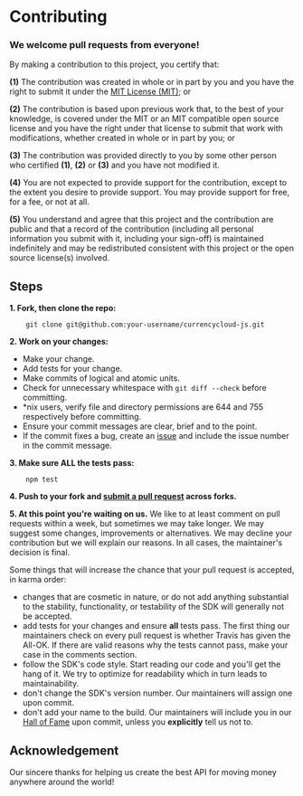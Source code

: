 # Contributing

### **We welcome pull requests from everyone!**

By making a contribution to this project, you certify that:

**(1)** The contribution was created in whole or in part by you and you have the right to submit it under the [MIT License (MIT)][MIT]; or

**(2)** The contribution is based upon previous work that, to the best of your knowledge, is covered under the MIT or an MIT compatible open source license and you have the right under that license to submit that work with modifications, whether created in whole or in part by you; or

**(3)** The contribution was provided directly to you by some other person who certified **(1)**, **(2)** or **(3)** and you have not modified it.

**(4)** You are not expected to provide support for the contribution, except to the extent you desire to provide support. You may provide support for free, for a fee, or not at all.

**(5)** You understand and agree that this project and the contribution are public and that a record of the contribution (including all personal information you submit with it, including your sign-off)
is maintained indefinitely and may be redistributed consistent with this project or the open source license(s) involved.

## Steps
**1. Fork, then clone the repo:**
```Shell
	git clone git@github.com:your-username/currencycloud-js.git
```

**2. Work on your changes:**
- Make your change.
- Add tests for your change.
- Make commits of logical and atomic units.
- Check for unnecessary whitespace with `git diff --check` before committing.
- *nix users, verify file and directory permissions are 644 and 755 respectively before committing.
- Ensure your commit messages are clear, brief and to the point.
- If the commit fixes a bug, create an [issue][iss] and include the issue number in the commit message.

**3. Make sure ALL the tests pass:**
```Shell
	npm test
```

**4. Push to your fork and [submit a pull request][pr] across forks.**

**5. At this point you're waiting on us.** We like to at least comment on pull requests within a week, but sometimes we may take longer. We may suggest some changes, improvements or alternatives. We may decline your contribution but we will explain our reasons. In all cases, the maintainer's decision is final.

Some things that will increase the chance that your pull request is accepted, in karma order:
- changes that are cosmetic in nature, or do not add anything substantial to the stability, functionality, or testability of the SDK will generally not be accepted.
- add tests for your changes and ensure **all** tests pass. The first thing our maintainers check on every pull request is whether Travis has given the All-OK. If there are valid reasons why the tests cannot pass, make your case in the comments section.
- follow the SDK's code style. Start reading our code and you'll get the hang of it. We try to optimize for readability which in turn leads to maintainability.
- don't change the SDK's version number. Our maintainers will assign one upon commit.
- don't add your name to the build. Our maintainers will include you in our [Hall of Fame][hof] upon commit, unless you **explicitly** tell us not to.

## Acknowledgement
Our sincere thanks for helping us create the best API for moving money anywhere around the world!

[MIT]: LICENSE.md
[iss]: https://github.com/CurrencyCloud/currencycloud-js/issues
[pr]: https://github.com/CurrencyCloud/currencycloud-js/compare
[hof]: HALL_OF_FAME.md